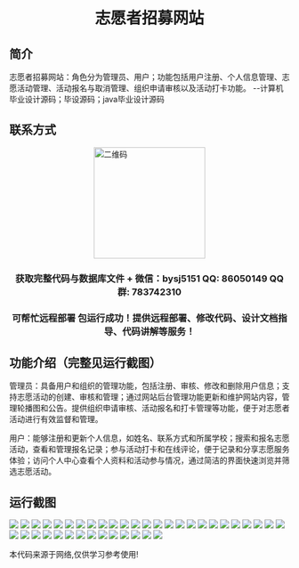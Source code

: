 <p><h1 align="center">志愿者招募网站</h1></p>

## 简介
志愿者招募网站：角色分为管理员、用户；功能包括用户注册、个人信息管理、志愿活动管理、活动报名与取消管理、组织申请审核以及活动打卡功能。    --计算机毕业设计源码；毕设源码；java毕业设计源码


## 联系方式
<img src="https://bs-1329754181.cos.ap-shanghai.myqcloud.com/wx.jpg" alt="二维码" style="display: block; margin: 0 auto;" width="200px">
<p><h3 align="center">获取完整代码与数据库文件 + 微信：bysj5151 QQ: 86050149 QQ群: 783742310</h3></p>
<p><h3 align="center">可帮忙远程部署 包运行成功！提供远程部署、修改代码、设计文档指导、代码讲解等服务！</h3></p>

## 功能介绍（完整见运行截图）
管理员：具备用户和组织的管理功能，包括注册、审核、修改和删除用户信息；支持志愿活动的创建、审核和管理；通过网站后台管理功能更新和维护网站内容，管理轮播图和公告。提供组织申请审核、活动报名和打卡管理等功能，便于对志愿者活动进行有效监督和管理。

用户：能够注册和更新个人信息，如姓名、联系方式和所属学校；搜索和报名志愿活动，查看和管理报名记录；参与活动打卡和在线评论，便于记录和分享志愿服务体验；访问个人中心查看个人资料和活动参与情况，通过简洁的界面快速浏览并筛选志愿活动。


## 运行截图
![](https://bs-1329754181.cos.ap-shanghai.myqcloud.com/ssm/VolunteerRecruitmentWebsite/img/001.jpg)
![](https://bs-1329754181.cos.ap-shanghai.myqcloud.com/ssm/VolunteerRecruitmentWebsite/img/002.jpg)
![](https://bs-1329754181.cos.ap-shanghai.myqcloud.com/ssm/VolunteerRecruitmentWebsite/img/003.jpg)
![](https://bs-1329754181.cos.ap-shanghai.myqcloud.com/ssm/VolunteerRecruitmentWebsite/img/004.jpg)
![](https://bs-1329754181.cos.ap-shanghai.myqcloud.com/ssm/VolunteerRecruitmentWebsite/img/005.jpg)
![](https://bs-1329754181.cos.ap-shanghai.myqcloud.com/ssm/VolunteerRecruitmentWebsite/img/006.jpg)
![](https://bs-1329754181.cos.ap-shanghai.myqcloud.com/ssm/VolunteerRecruitmentWebsite/img/007.jpg)
![](https://bs-1329754181.cos.ap-shanghai.myqcloud.com/ssm/VolunteerRecruitmentWebsite/img/008.jpg)
![](https://bs-1329754181.cos.ap-shanghai.myqcloud.com/ssm/VolunteerRecruitmentWebsite/img/009.jpg)
![](https://bs-1329754181.cos.ap-shanghai.myqcloud.com/ssm/VolunteerRecruitmentWebsite/img/010.jpg)
![](https://bs-1329754181.cos.ap-shanghai.myqcloud.com/ssm/VolunteerRecruitmentWebsite/img/011.jpg)
![](https://bs-1329754181.cos.ap-shanghai.myqcloud.com/ssm/VolunteerRecruitmentWebsite/img/012.jpg)
![](https://bs-1329754181.cos.ap-shanghai.myqcloud.com/ssm/VolunteerRecruitmentWebsite/img/013.jpg)
![](https://bs-1329754181.cos.ap-shanghai.myqcloud.com/ssm/VolunteerRecruitmentWebsite/img/014.jpg)
![](https://bs-1329754181.cos.ap-shanghai.myqcloud.com/ssm/VolunteerRecruitmentWebsite/img/015.jpg)
![](https://bs-1329754181.cos.ap-shanghai.myqcloud.com/ssm/VolunteerRecruitmentWebsite/img/016.jpg)
![](https://bs-1329754181.cos.ap-shanghai.myqcloud.com/ssm/VolunteerRecruitmentWebsite/img/017.jpg)
![](https://bs-1329754181.cos.ap-shanghai.myqcloud.com/ssm/VolunteerRecruitmentWebsite/img/018.jpg)
![](https://bs-1329754181.cos.ap-shanghai.myqcloud.com/ssm/VolunteerRecruitmentWebsite/img/019.jpg)
![](https://bs-1329754181.cos.ap-shanghai.myqcloud.com/ssm/VolunteerRecruitmentWebsite/img/020.jpg)
![](https://bs-1329754181.cos.ap-shanghai.myqcloud.com/ssm/VolunteerRecruitmentWebsite/img/021.jpg)
![](https://bs-1329754181.cos.ap-shanghai.myqcloud.com/ssm/VolunteerRecruitmentWebsite/img/022.jpg)
![](https://bs-1329754181.cos.ap-shanghai.myqcloud.com/ssm/VolunteerRecruitmentWebsite/img/023.jpg)
![](https://bs-1329754181.cos.ap-shanghai.myqcloud.com/ssm/VolunteerRecruitmentWebsite/img/024.jpg)
![](https://bs-1329754181.cos.ap-shanghai.myqcloud.com/ssm/VolunteerRecruitmentWebsite/img/025.jpg)
![](https://bs-1329754181.cos.ap-shanghai.myqcloud.com/ssm/VolunteerRecruitmentWebsite/img/026.jpg)
![](https://bs-1329754181.cos.ap-shanghai.myqcloud.com/ssm/VolunteerRecruitmentWebsite/img/027.jpg)
![](https://bs-1329754181.cos.ap-shanghai.myqcloud.com/ssm/VolunteerRecruitmentWebsite/img/028.jpg)
![](https://bs-1329754181.cos.ap-shanghai.myqcloud.com/ssm/VolunteerRecruitmentWebsite/img/029.jpg)
![](https://bs-1329754181.cos.ap-shanghai.myqcloud.com/ssm/VolunteerRecruitmentWebsite/img/030.jpg)
![](https://bs-1329754181.cos.ap-shanghai.myqcloud.com/ssm/VolunteerRecruitmentWebsite/img/031.jpg)
![](https://bs-1329754181.cos.ap-shanghai.myqcloud.com/ssm/VolunteerRecruitmentWebsite/img/032.jpg)
![](https://bs-1329754181.cos.ap-shanghai.myqcloud.com/ssm/VolunteerRecruitmentWebsite/img/033.jpg)
![](https://bs-1329754181.cos.ap-shanghai.myqcloud.com/ssm/VolunteerRecruitmentWebsite/img/034.jpg)
![](https://bs-1329754181.cos.ap-shanghai.myqcloud.com/ssm/VolunteerRecruitmentWebsite/img/035.jpg)
![](https://bs-1329754181.cos.ap-shanghai.myqcloud.com/ssm/VolunteerRecruitmentWebsite/img/036.jpg)
![](https://bs-1329754181.cos.ap-shanghai.myqcloud.com/ssm/VolunteerRecruitmentWebsite/img/037.jpg)
![](https://bs-1329754181.cos.ap-shanghai.myqcloud.com/ssm/VolunteerRecruitmentWebsite/img/038.jpg)
![](https://bs-1329754181.cos.ap-shanghai.myqcloud.com/ssm/VolunteerRecruitmentWebsite/img/039.jpg)

<p>本代码来源于网络,仅供学习参考使用!</p>
